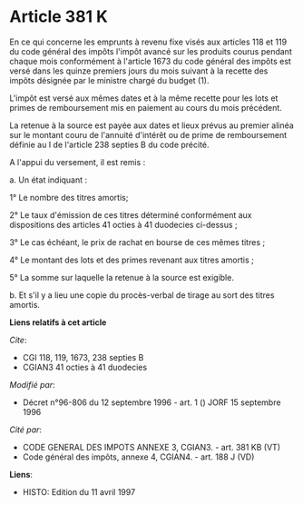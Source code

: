 # Article 381 K

En ce qui concerne les emprunts à revenu fixe visés aux articles 118 et 119 du code général des impôts l'impôt  avancé sur
les produits courus pendant chaque mois conformément à l'article 1673 du code général des impôts  est versé dans les quinze
premiers jours du mois suivant à la recette des impôts désignée par le ministre chargé du budget (1).

L'impôt est versé aux mêmes dates et à la même recette pour les lots et primes de remboursement mis en paiement au cours du
mois précédent.

La retenue à la source est payée aux dates et lieux prévus au premier alinéa sur le montant couru de l'annuité d'intérêt ou
de prime de remboursement définie au I de l'article 238 septies B du code précité.

A l'appui du versement, il est remis :

a. Un état indiquant :

1° Le nombre des titres amortis;

2° Le taux d'émission de ces titres déterminé conformément aux dispositions des articles 41 octies à 41 duodecies ci-dessus ;

3° Le cas échéant, le prix de rachat en bourse de ces mêmes titres ;

4° Le montant des lots et des primes revenant aux titres amortis ;

5° La somme sur laquelle la retenue à la source est exigible.

b. Et  s'il y a lieu  une copie du procès-verbal de tirage au sort des titres amortis.

**Liens relatifs à cet article**

_Cite_:

  - CGI 118, 119, 1673, 238 septies B
  - CGIAN3 41 octies à 41 duodecies

_Modifié par_:

  - Décret n°96-806 du 12 septembre 1996 - art. 1 () JORF 15 septembre 1996

_Cité par_:

  - CODE GENERAL DES IMPOTS ANNEXE 3, CGIAN3. - art. 381 KB (VT)
  - Code général des impôts, annexe 4, CGIAN4. - art. 188 J (VD)

**Liens**:

  - HISTO: Edition du 11 avril 1997
